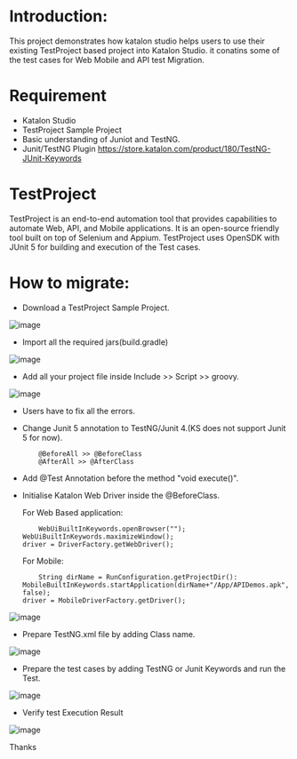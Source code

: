 # Introduction:

This project demonstrates how katalon studio helps users to use their existing TestProject based project into Katalon Studio. it conatins some of the test cases for Web Mobile and API test Migration.

# Requirement

* Katalon Studio
* TestProject Sample Project
* Basic understanding of Juniot and TestNG.
* Junit/TestNG Plugin https://store.katalon.com/product/180/TestNG-JUnit-Keywords

# TestProject

TestProject is an end-to-end automation tool that provides capabilities to automate Web, API, and Mobile applications. It is an open-source friendly tool built on top of Selenium and Appium.
TestProject uses OpenSDK with JUnit 5 for building and execution of the Test cases.

# How to migrate:

* Download a TestProject Sample Project.

![image](https://user-images.githubusercontent.com/84115288/210084530-22a208fa-c8a0-4834-b03a-a7c5e085d33a.png)

* Import all the required jars(build.gradle)

![image](https://user-images.githubusercontent.com/84115288/215267567-f7320a19-61b1-4970-ac3d-2814e8a591d6.png)


* Add all your project file inside Include >> Script >> groovy.

![image](https://user-images.githubusercontent.com/84115288/210084671-bed87d11-1cdf-4501-9d84-fb0dea43ef5a.png)

* Users have to fix all the errors.

* Change Junit 5 annotation to TestNG/Junit 4.(KS does not support Junit 5 for now).

          @BeforeAll >> @BeforeClass
          @AfterAll >> @AfterClass

* Add @Test Annotation before the method "void execute()".

* Initialise Katalon Web Driver inside the @BeforeClass.

  For Web Based application:

          WebUiBuiltInKeywords.openBrowser("");
	  WebUiBuiltInKeywords.maximizeWindow();
	  driver = DriverFactory.getWebDriver();
    
   For Mobile:
   
          String dirName = RunConfiguration.getProjectDir():
	  MobileBuiltInKeywords.startApplication(dirName+"/App/APIDemos.apk", false);
	  driver = MobileDriverFactory.getDriver();

![image](https://user-images.githubusercontent.com/84115288/210084851-39692b4d-4d0e-4860-8ff5-6c1896a9766e.png)

* Prepare TestNG.xml file by adding Class name.

![image](https://user-images.githubusercontent.com/84115288/210084933-dfa55136-550c-470c-985d-50015b38e464.png)

* Prepare the test cases by adding TestNG or Junit Keywords and run the Test.

![image](https://user-images.githubusercontent.com/84115288/210085012-b7c67da6-122e-41cc-8964-8e17bfa9ae2c.png)

* Verify test Execution Result

![image](https://user-images.githubusercontent.com/84115288/210085236-3c2b9cb4-a59e-4722-9d73-4b8cbf10bfb1.png)

Thanks
